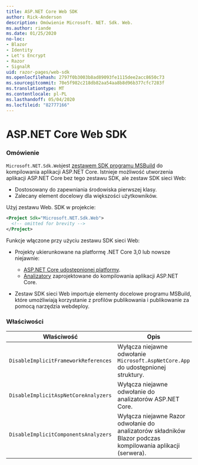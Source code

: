 ```yaml
---
title: ASP.NET Core Web SDK
author: Rick-Anderson
description: Omówienie Microsoft. NET. Sdk. Web.
ms.author: riande
ms.date: 01/25/2020
no-loc:
- Blazor
- Identity
- Let's Encrypt
- Razor
- SignalR
uid: razor-pages/web-sdk
ms.openlocfilehash: 2797f0b3003b8ad89093fe1115dee2acc8650c73
ms.sourcegitcommit: 70e5f982c218db82aa54aa8b8d96b377cfc7283f
ms.translationtype: MT
ms.contentlocale: pl-PL
ms.lasthandoff: 05/04/2020
ms.locfileid: "82777166"
---
```

# <a name="aspnet-core-web-sdk"></a>ASP.NET Core Web SDK

### <a name="overview"></a>Omówienie

`Microsoft.NET.Sdk.Web`jest [zestawem SDK programu MSBuild](https://docs.microsoft.com/visualstudio/msbuild/how-to-use-project-sdk) do kompilowania aplikacji ASP.NET Core. Istnieje możliwość utworzenia aplikacji ASP.NET Core bez tego zestawu SDK, ale zestaw SDK sieci Web:

* Dostosowany do zapewniania środowiska pierwszej klasy.
* Zalecany element docelowy dla większości użytkowników.

Użyj zestawu Web. SDK w projekcie:

  ```xml
  <Project Sdk="Microsoft.NET.Sdk.Web">
    <!-- omitted for brevity -->
  </Project>
  ```

Funkcje włączone przy użyciu zestawu SDK sieci Web:

* Projekty ukierunkowane na platformę .NET Core 3,0 lub nowsze niejawnie:

  * [ASP.NET Core udostępnionej platformy](xref:fundamentals/metapackage-app).
  * [Analizatory](/visualstudio/extensibility/getting-started-with-roslyn-analyzers) zaprojektowane do kompilowania aplikacji ASP.NET Core.
* Zestaw SDK sieci Web importuje elementy docelowe programu MSBuild, które umożliwiają korzystanie z profilów publikowania i publikowanie za pomocą narzędzia webdeploy.

### <a name="properties"></a>Właściwości

| Właściwość | Opis |
| -------- | ----------- |
| `DisableImplicitFrameworkReferences` | Wyłącza niejawne odwołanie `Microsoft.AspNetCore.App` do udostępnionej struktury. |
| `DisableImplicitAspNetCoreAnalyzers` | Wyłącza niejawne odwołanie do analizatorów ASP.NET Core. |
| `DisableImplicitComponentsAnalyzers` | Wyłącza niejawne Razor odwołanie do analizatorów składników Blazor podczas kompilowania aplikacji (serwera). |
